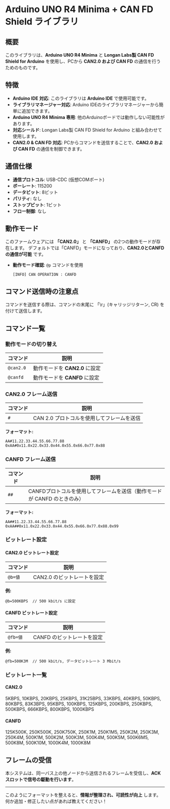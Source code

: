 # Arduino UNO R4 Minima + CAN FD Shield ライブラリ

## 概要
このライブラリは、**Arduino UNO R4 Minima** と **Longan Labs製 CAN FD Shield for Arduino** を使用し、PCから **CAN2.0 および CAN FD** の通信を行うためのものです。

## 特徴
- **Arduino IDE 対応**: このライブラリは **Arduino IDE** で使用可能です。
- **ライブラリマネージャー対応**: Arduino IDEのライブラリマネージャーから簡単に追加できます。
- **Arduino UNO R4 Minima 専用**: 他のArduinoボードでは動作しない可能性があります。
- **対応シールド**: Longan Labs製 CAN FD Shield for Arduino と組み合わせて使用します。
- **CAN2.0 & CAN FD 対応**: PCからコマンドを送信することで、**CAN2.0 および CAN FD** の通信を制御できます。

## 通信仕様
- **通信プロトコル**: USB-CDC (仮想COMポート)
- **ボーレート**: 115200
- **データビット**: 8ビット
- **パリティ**: なし
- **ストップビット**: 1ビット
- **フロー制御**: なし

## 動作モード
このファームウェアには **「CAN2.0」** と **「CANFD」** の2つの動作モードが存在します。
デフォルトでは「CANFD」モードになっており、**CAN2.0とCANFDの通信が可能** です。

- **動作モード確認**: `@p` コマンドを使用
  ```
  [INFO] CAN OPERATION : CANFD
  ```

## コマンド送信時の注意点
コマンドを送信する際は、コマンドの末尾に 「\r」(キャリッジリターン, CR) を付けて送信します。

## コマンド一覧
### 動作モードの切り替え
| コマンド | 説明 |
|----------|------|
| `@can2.0` | 動作モードを **CAN2.0** に設定 |
| `@canfd`  | 動作モードを **CANFD** に設定 |

### CAN2.0 フレーム送信
| コマンド | 説明 |
|----------|------|
| `#` | CAN 2.0 プロトコルを使用してフレームを送信 |

**フォーマット:**
```
AA#11.22.33.44.55.66.77.88
0xAA#0x11.0x22.0x33.0x44.0x55.0x66.0x77.0x88
```

### CANFD フレーム送信
| コマンド | 説明 |
|----------|------|
| `##` | CANFDプロトコルを使用してフレームを送信（動作モードが CANFD のときのみ） |

**フォーマット:**
```
AA##11.22.33.44.55.66.77.88
0xAA##0x11.0x22.0x33.0x44.0x55.0x66.0x77.0x88.0x99
```

### ビットレート設定
#### CAN2.0 ビットレート設定
| コマンド | 説明 |
|----------|------|
| `@b=値` | CAN2.0 のビットレートを設定 |

**例:**
```
@b=500KBPS  // 500 kbit/s に設定
```

#### CANFD ビットレート設定
| コマンド | 説明 |
|----------|------|
| `@fb=値` | CANFD のビットレートを設定 |

**例:**
```
@fb=500K3M  // 500 kbit/s, データビットレート 3 Mbit/s
```

### ビットレート一覧
#### CAN2.0
5KBPS, 10KBPS, 20KBPS, 25KBPS, 31K25BPS, 33KBPS, 40KBPS, 50KBPS, 80KBPS, 83K3BPS, 95KBPS, 100KBPS, 125KBPS, 200KBPS, 250KBPS, 500KBPS, 666KBPS, 800KBPS, 1000KBPS

#### CANFD
125K500K, 250K500K, 250K750K, 250K1M, 250K1M5, 250K2M, 250K3M, 250K4M, 500K1M, 500K2M, 500K3M, 500K4M, 500K5M, 500K6M5, 500K8M, 500K10M, 1000K4M, 1000K8M

## フレームの受信
本システムは、同一バス上の他ノードから送信されるフレームを受信し、**ACKスロットで信号の駆動を行います**。

---

このようにフォーマットを整えると、**情報が整理され、可読性が向上** します。
何か追加・修正したい点があれば教えてください！




